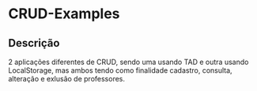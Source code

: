 # CRUD-Examples

## Descrição

2 aplicações diferentes de CRUD, sendo uma usando TAD e outra usando LocalStorage, mas ambos tendo como finalidade cadastro, consulta, alteração e exlusão de professores.







